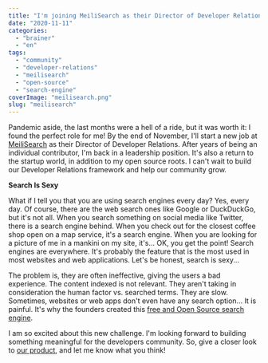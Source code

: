 ```yaml
---
title: "I'm joining MeiliSearch as their Director of Developer Relations"
date: "2020-11-11"
categories: 
  - "brainer"
  - "en"
tags: 
  - "community"
  - "developer-relations"
  - "meilisearch"
  - "open-source"
  - "search-engine"
coverImage: "meilisearch.png"
slug: "meilisearch"
---
```


Pandemic aside, the last months were a hell of a ride, but it was worth it: I found the perfect role for me! By the end of November, I'll start a new job at [MeiliSearch](https://www.meilisearch.com/) as their Director of Developer Relations. After years of being an individual contributor, I'm back in a leadership position. It's also a return to the startup world, in addition to my open source roots. I can't wait to build our Developer Relations framework and help our community grow.

**Search Is Sexy**

What if I tell you that you are using search engines every day? Yes, every day. Of course, there are the web search ones like Google or DuckDuckGo, but it's not all. When you search something on social media like Twitter, there is a search engine behind. When you check out for the closest coffee shop open on a map service, it's a search engine. When you are looking for a picture of me in a mankini on my site, it's... OK, you get the point! Search engines are everywhere. It's probably the feature that is the most used in most websites and web applications. Let's be honest, search is sexy...

The problem is, they are often ineffective, giving the users a bad experience. The content indexed is not relevant. They aren't taking in consideration the human factor vs. searched terms. They are slow. Sometimes, websites or web apps don't even have any search option... It is painful. It's why the founders created this [free and Open Source search engine](https://github.com/meilisearch/MeiliSearch).

I am so excited about this new challenge. I'm looking forward to building something meaningful for the developers community. So, give a closer look to [our product](https://github.com/meilisearch/MeiliSearch), and let me know what you think!
